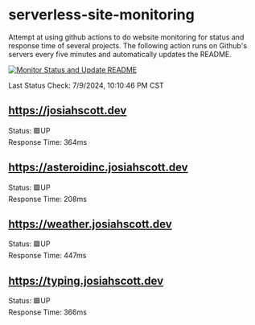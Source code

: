# serverless-site-monitoring
Attempt at using github actions to do website monitoring for status and response time of several projects. The following action runs on Github's servers every five minutes and automatically updates the README.  

[![Monitor Status and Update README](https://github.com/JosiahSco/serverless-site-monitoring/actions/workflows/monitor.yaml/badge.svg)](https://github.com/JosiahSco/serverless-site-monitoring/actions/workflows/monitor.yaml)

Last Status Check: 7/9/2024, 10:10:46 PM CST

## https://josiahscott.dev
Status: 🟩UP  
Response Time: 364ms

## https://asteroidinc.josiahscott.dev
Status: 🟩UP  
Response Time: 208ms

## https://weather.josiahscott.dev
Status: 🟩UP  
Response Time: 447ms

## https://typing.josiahscott.dev
Status: 🟩UP  
Response Time: 366ms

